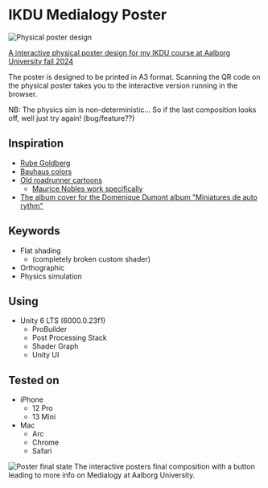 # IKDU Medialogy Poster

![Physical poster design](Assets/PosterStills/01.jpg)

 [A interactive physical poster design for my IKDU course at Aalborg University fall 2024](https://cileene.github.io/IKDU_Medialogy_Poster/)

 The poster is designed to be printed in A3 format. Scanning the QR code on the physical poster takes you to the interactive version running in the browser.

 NB: The physics sim is non-deterministic... So if the last composition looks off, well just try again! (bug/feature??)

## Inspiration

- [Rube Goldberg](https://th-thumbnailer.cdn-si-edu.com/MDE1HEvUmKoCWNyMB07XMz_iQto=/800x800/https://tf-cmsv2-smithsonianmag-media.s3.amazonaws.com/filer/07/51/075114f2-5108-4286-9841-e6cafb6a3c66/09_rg_rube_goldberg_inventions_usps_stamp.jpg)
- [Bauhaus colors](https://storage.googleapis.com/pod_public/1300/120701.jpg)
- [Old roadrunner cartoons](https://animationcriticalperspectives.wordpress.com/wp-content/uploads/2017/01/e09103e0ed7cc67e331ee8620b27964a.jpg)
  - [Maurice Nobles work specifically](https://blogger.googleusercontent.com/img/b/R29vZ2xl/AVvXsEgy8HXoXqDnTO7tQKuftoua5kIsVf-1dtya6kj9XYBai0CTFuDWkKTzEEMvL2kQHPIV8nax_UKwaGPxwIjA7uSQ_FbSHki5vJvQOy-pjdKWNlSQA3pE3fFQUlXX8aJYriHnlXvIp7WuJh82/s1600/Feast+8.jpg)
- [The album cover for the Domenique Dumont album "Miniatures de auto rythm"](https://f4.bcbits.com/img/a4279219847_65)

## Keywords

- Flat shading
  - (completely broken custom shader)
- Orthographic
- Physics simulation

## Using

- Unity 6 LTS (6000.0.23f1)
  - ProBuilder
  - Post Processing Stack
  - Shader Graph
  - Unity UI

## Tested on

- iPhone
  - 12 Pro
  - 13 Mini
- Mac
  - Arc
  - Chrome
  - Safari

![Poster final state](Assets/PosterStills/14.jpg)
The interactive posters final composition with a button leading to more info on Medialogy at Aalborg University.
